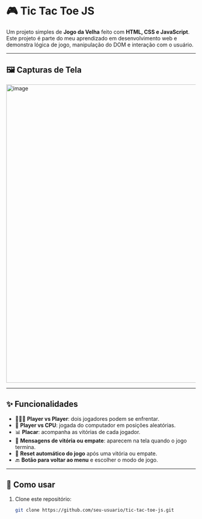 # 🎮 Tic Tac Toe JS
Um projeto simples de **Jogo da Velha** feito com **HTML, CSS e JavaScript**.  
Este projeto é parte do meu aprendizado em desenvolvimento web e demonstra lógica de jogo, manipulação do DOM e interação com o usuário.

---

## 🖼️ Capturas de Tela

<img width="1310" height="792" alt="image" src="https://github.com/user-attachments/assets/aa614a69-d04a-4d58-b1f3-e3fea422be22" />

---

## ✨ Funcionalidades

- 🧑‍🤝‍🧑 **Player vs Player**: dois jogadores podem se enfrentar.  
- 🤖 **Player vs CPU**: jogada do computador em posições aleatórias.  
- 📊 **Placar**: acompanha as vitórias de cada jogador.  
- 🎉 **Mensagens de vitória ou empate**: aparecem na tela quando o jogo termina.  
- 🔄 **Reset automático do jogo** após uma vitória ou empate.  
- 🔙 **Botão para voltar ao menu** e escolher o modo de jogo.

---

## 🚀 Como usar

1. Clone este repositório:
   ```bash
   git clone https://github.com/seu-usuario/tic-tac-toe-js.git
